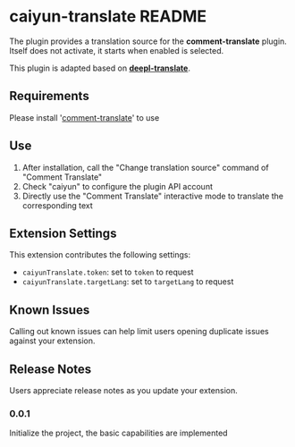 # caiyun-translate README

The plugin provides a translation source for the **comment-translate** plugin. Itself does not activate, it starts when enabled is selected.

This plugin is adapted based on **[deepl-translate](https://github.com/intellism/deepl-translate)**.

## Requirements

Please install '[comment-translate](https://github.com/intellism/vscode-comment-translate)' to use

## Use
1. After installation, call the "Change translation source" command of "Comment Translate"
2. Check "caiyun" to configure the plugin API account
3. Directly use the "Comment Translate" interactive mode to translate the corresponding text

## Extension Settings

This extension contributes the following settings:

* `caiyunTranslate.token`: set to `token` to request
* `caiyunTranslate.targetLang`: set to `targetLang` to request

## Known Issues

Calling out known issues can help limit users opening duplicate issues against your extension.

## Release Notes

Users appreciate release notes as you update your extension.

### 0.0.1

Initialize the project, the basic capabilities are implemented

